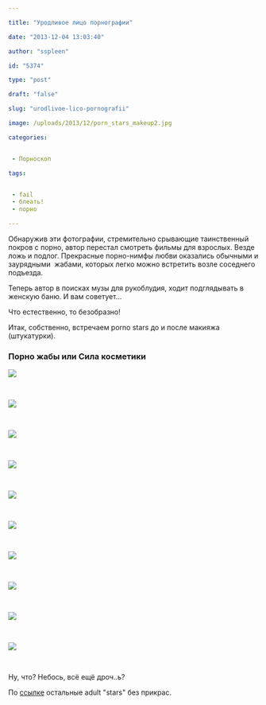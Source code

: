 ```yaml
---

title: "Уродливое лицо порнографии"

date: "2013-12-04 13:03:40"

author: "sspleen"

id: "5374"

type: "post"

draft: "false"

slug: "urodlivoe-lico-pornografii"

image: /uploads/2013/12/porn_stars_makeup2.jpg

categories:


 - Порноскоп

tags:


 - fail
 - блеать!
 - порно

---
```

Обнаружив эти фотографии, стремительно срывающие таинственный покров с порно, автор перестал смотреть фильмы для взрослых. Везде ложь и подлог. Прекрасные порно-нимфы любви оказались обычными и заурядными  жабами, которых легко можно встретить возле соседнего подъезда.  
  
Теперь автор в поисках музы для рукоблудия, ходит подглядывать в женскую баню. И вам советует...  
  
Что естественно, то безобразно!  
  
Итак, собственно, встречаем porno stars до и после макияжа (штукатурки).  

### Порно жабы или Сила косметики

  
[![](/uploads/2013/12/porn_stars_makeup2.jpg)](/2013/12/urodlivoe-lico-pornografii/porn_stars_makeup2/)  
  
   
  
[![](/uploads/2013/12/porn_stars_makeup1.jpg)](/2013/12/urodlivoe-lico-pornografii/porn_stars_makeup1/)  
  
   
  
[![](/uploads/2013/12/porn_stars_makeup10.jpg)](/2013/12/urodlivoe-lico-pornografii/porn_stars_makeup10/)  
  
   
  
[![](/uploads/2013/12/porn_stars_makeup9.jpg)](/2013/12/urodlivoe-lico-pornografii/porn_stars_makeup9/)  
  
   
  
[![](/uploads/2013/12/porn_stars_makeup8.jpg)](/2013/12/urodlivoe-lico-pornografii/porn_stars_makeup8/)  
  
   
  
[![](/uploads/2013/12/porn_stars_makeup7.jpg)](/2013/12/urodlivoe-lico-pornografii/porn_stars_makeup7/)  
  
   
  
[![](/uploads/2013/12/porn_stars_makeup6.jpg)](/2013/12/urodlivoe-lico-pornografii/porn_stars_makeup6/)  
  
   
  
[![](/uploads/2013/12/porn_stars_makeup5.jpg)](/2013/12/urodlivoe-lico-pornografii/porn_stars_makeup5/)  
  
   
  
[![](/uploads/2013/12/porn_stars_makeup4.jpg)](/2013/12/urodlivoe-lico-pornografii/porn_stars_makeup4/)  
  
   
  
[![](/uploads/2013/12/porn_stars_makeup3.jpg)](/2013/12/urodlivoe-lico-pornografii/porn_stars_makeup3/)  
  
   
  
Ну, что? Небось, всё ещё дроч..ь?  
  
По [ссылке](http://izismile.com/2013/03/08/porn_stars_before_and_after_their_makeup_makeover_93_pics.html) остальные adult "stars" без прикрас.